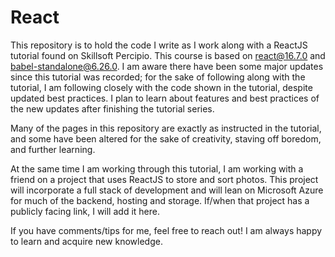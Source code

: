 # React

This repository is to hold the code I write as I work along with a ReactJS tutorial found on Skillsoft Percipio.
This course is based on react@16.7.0 and babel-standalone@6.26.0.
I am aware there have been some major updates since this tutorial was recorded; for the sake of following along with the tutorial, I am following closely with the code shown in the tutorial, despite updated best practices.
I plan to learn about features and best practices of the new updates after finishing the tutorial series.

Many of the pages in this repository are exactly as instructed in the tutorial, and some have been altered for the sake of creativity, staving off boredom, and further learning.

At the same time I am working through this tutorial, I am working with a friend on a project that uses ReactJS to store and sort photos.
This project will incorporate a full stack of development and will lean on Microsoft Azure for much of the backend, hosting and storage.
If/when that project has a publicly facing link, I will add it here.

If you have comments/tips for me, feel free to reach out!  I am always happy to learn and acquire new knowledge.
